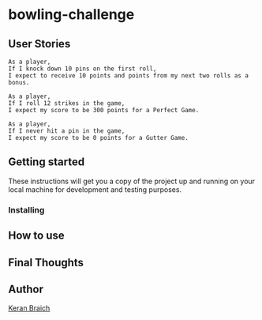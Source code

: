 # bowling-challenge

## User Stories

```
As a player,
If I knock down 10 pins on the first roll,
I expect to receive 10 points and points from my next two rolls as a bonus.
```
```
As a player,
If I roll 12 strikes in the game,
I expect my score to be 300 points for a Perfect Game.
```
```
As a player,
If I never hit a pin in the game,
I expect my score to be 0 points for a Gutter Game.
```

## Getting started

These instructions will get you a copy of the project up and running on your local machine for development and testing purposes.

### Installing

## How to use

## Final Thoughts

## Author

[Keran Braich](https://github.com/ker-an)

